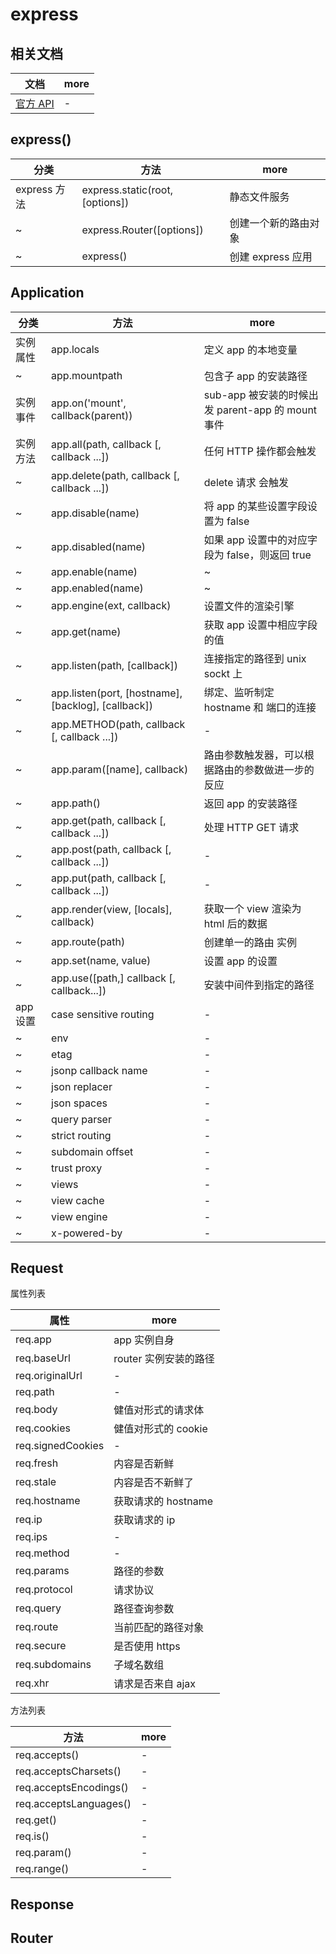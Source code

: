 # express

## 相关文档

| 文档                                             | more |
|------------------------------------------------|------|
| [官方 API](https://expressjs.com/en/4x/api.html) | -    |

## express()

| 分类         | 方法                              | more          |
|------------|---------------------------------|---------------|
| express 方法 | express.static(root, [options]) | 静态文件服务        |
| ~          | express.Router([options])       | 创建一个新的路由对象    |
| ~          | express()                       | 创建 express 应用 |

## Application

| 分类     | 方法                                                  | more                                   |
|--------|-----------------------------------------------------|----------------------------------------|
| 实例属性   | app.locals                                          | 定义 app 的本地变量                           |
| ~      | app.mountpath                                       | 包含子 app 的安装路径                          |
| 实例事件   | app.on('mount', callback(parent))                   | sub-app 被安装的时候出发 parent-app 的 mount 事件 |
| 实例方法   | app.all(path, callback [, callback ...])            | 任何 HTTP 操作都会触发                         |
| ~      | app.delete(path, callback [, callback ...])         | delete 请求 会触发                          |
| ~      | app.disable(name)                                   | 将 app 的某些设置字段设置为 false                 |
| ~      | app.disabled(name)                                  | 如果 app 设置中的对应字段为 false，则返回 true        |
| ~      | app.enable(name)                                    | ~                                      |
| ~      | app.enabled(name)                                   | ~                                      |
| ~      | app.engine(ext, callback)                           | 设置文件的渲染引擎                              |
| ~      | app.get(name)                                       | 获取 app 设置中相应字段的值                       |
| ~      | app.listen(path, [callback])                        | 连接指定的路径到 unix sockt 上                  |
| ~      | app.listen(port, [hostname], [backlog], [callback]) | 绑定、监听制定 hostname 和 端口的连接               |
| ~      | app.METHOD(path, callback [, callback ...])         | -                                      |
| ~      | app.param([name], callback)                         | 路由参数触发器，可以根据路由的参数做进一步的反应               |
| ~      | app.path()                                          | 返回 app 的安装路径                           |
| ~      | app.get(path, callback [, callback ...])            | 处理 HTTP GET 请求                         |
| ~      | app.post(path, callback [, callback ...])           | -                                      |
| ~      | app.put(path, callback [, callback ...])            | -                                      |
| ~      | app.render(view, [locals], callback)                | 获取一个 view 渲染为 html 后的数据                |
| ~      | app.route(path)                                     | 创建单一的路由 实例                             |
| ~      | app.set(name, value)                                | 设置 app 的设置                             |
| ~      | app.use([path,] callback [, callback...])           | 安装中间件到指定的路径                            |
| app 设置 | case sensitive routing                              | -                                      |
| ~      | env                                                 | -                                      |
| ~      | etag                                                | -                                      |
| ~      | jsonp callback name                                 | -                                      |
| ~      | json replacer                                       | -                                      |
| ~      | json spaces                                         | -                                      |
| ~      | query parser                                        | -                                      |
| ~      | strict routing                                      | -                                      |
| ~      | subdomain offset                                    | -                                      |
| ~      | trust proxy                                         | -                                      |
| ~      | views                                               | -                                      |
| ~      | view cache                                          | -                                      |
| ~      | view engine                                         | -                                      |
| ~      | x-powered-by                                        | -                                      |

## Request

属性列表

| 属性                | more           |
|-------------------|----------------|
| req.app           | app 实例自身       |
| req.baseUrl       | router 实例安装的路径 |
| req.originalUrl   | -              |
| req.path          | -              |
| req.body          | 健值对形式的请求体      |
| req.cookies       | 健值对形式的 cookie  |
| req.signedCookies | -              |
| req.fresh         | 内容是否新鲜         |
| req.stale         | 内容是否不新鲜了       |
| req.hostname      | 获取请求的 hostname |
| req.ip            | 获取请求的 ip       |
| req.ips           | -              |
| req.method        | -              |
| req.params        | 路径的参数          |
| req.protocol      | 请求协议           |
| req.query         | 路径查询参数         |
| req.route         | 当前匹配的路径对象      |
| req.secure        | 是否使用 https     |
| req.subdomains    | 子域名数组          |
| req.xhr           | 请求是否来自 ajax    |

方法列表

| 方法                     | more |
|------------------------|------|
| req.accepts()          | -    |
| req.acceptsCharsets()  | -    |
| req.acceptsEncodings() | -    |
| req.acceptsLanguages() | -    |
| req.get()              | -    |
| req.is()               | -    |
| req.param()            | -    |
| req.range()            | -    |

## Response

## Router